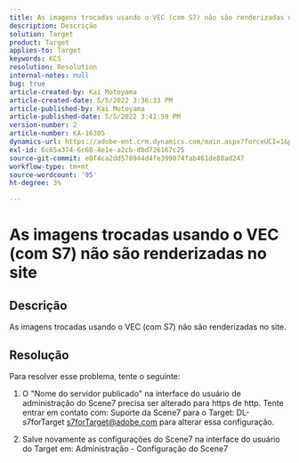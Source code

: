 ```yaml
---
title: As imagens trocadas usando o VEC (com S7) não são renderizadas no site
description: Descrição
solution: Target
product: Target
applies-to: Target
keywords: KCS
resolution: Resolution
internal-notes: null
bug: true
article-created-by: Kai Motoyama
article-created-date: 5/5/2022 3:36:33 PM
article-published-by: Kai Motoyama
article-published-date: 5/5/2022 3:41:59 PM
version-number: 2
article-number: KA-16305
dynamics-url: https://adobe-ent.crm.dynamics.com/main.aspx?forceUCI=1&pagetype=entityrecord&etn=knowledgearticle&id=f64e2e21-89cc-ec11-a7b5-6045bd00d995
exl-id: 6c65a374-6c60-4e1e-a2cb-dbd726167c25
source-git-commit: e8f4ca2dd578944d4fe399074fab461de88ad247
workflow-type: tm+mt
source-wordcount: '95'
ht-degree: 3%

---
```


# As imagens trocadas usando o VEC (com S7) não são renderizadas no site

## Descrição


As imagens trocadas usando o VEC (com S7) não são renderizadas no site.


## Resolução


Para resolver esse problema, tente o seguinte:

1. O &quot;Nome do servidor publicado&quot; na interface do usuário de administração do Scene7 precisa ser alterado para https de http. Tente entrar em contato com: Suporte da Scene7 para o Target: DL-s7forTarget [s7forTarget@adobe.com](mailto:s7forTarget@adobe.com) para alterar essa configuração.

2. Salve novamente as configurações do Scene7 na interface do usuário do Target em: Administração - Configuração do Scene7
